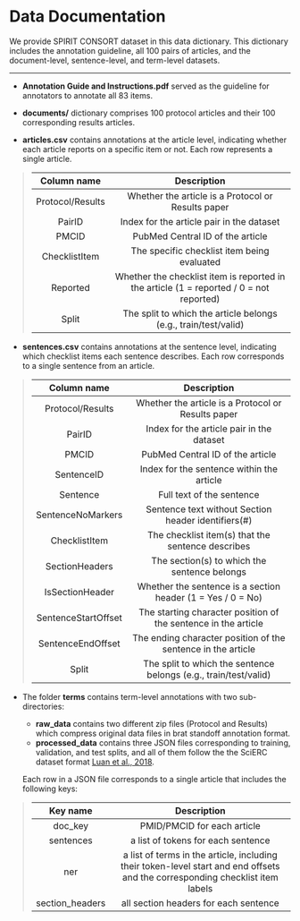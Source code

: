 # Data Documentation

We provide SPIRIT CONSORT dataset in this data dictionary. 
This dictionary includes the annotation guideline, all 100 pairs of articles, and the document-level, sentence-level, and term-level datasets.

---
- **Annotation Guide and Instructions.pdf** served as the guideline for annotators to annotate all 83 items.

- **documents/** dictionary comprises 100 protocol articles and their 100 corresponding results articles.

- **articles.csv** contains annotations at the article level, indicating whether each article reports on a specific item or not. Each row represents a single article.
  
> | Column name | Description | 
> | :---: | :---: |
> | Protocol/Results | Whether the article is a Protocol or Results paper |
> | PairID | Index for the article pair in the dataset |
> | PMCID | PubMed Central ID of the article |
> | ChecklistItem | The specific checklist item being evaluated |
> | Reported | Whether the checklist item is reported in the article (1 = reported / 0 = not reported) |
> | Split | The split to which the article belongs (e.g., train/test/valid) |

- **sentences.csv** contains annotations at the sentence level, indicating which checklist items each sentence describes. Each row corresponds to a single sentence from an article.

> | Column name | Description | 
> | :---: | :---: |
> | Protocol/Results | Whether the article is a Protocol or Results paper |
> | PairID | Index for the article pair in the dataset |
> | PMCID | PubMed Central ID of the article |
> | SentenceID | Index for the sentence within the article |
> | Sentence | Full text of the sentence |
> | SentenceNoMarkers| Sentence text without Section header identifiers(#) |
> | ChecklistItem | The checklist item(s) that the sentence describes |
> | SectionHeaders | The section(s) to which the sentence belongs |
> | IsSectionHeader | Whether the sentence is a section header (1 = Yes / 0 = No) |
> | SentenceStartOffset | The starting character position of the sentence in the article |
> | SentenceEndOffset | The ending character position of the sentence in the article |
> | Split | The split to which the sentence belongs (e.g., train/test/valid) |

- The folder **terms** contains term-level annotations with two sub-directories: 
    - **raw_data** contains two different zip files (Protocol and Results) which compress original data files in brat standoff annotation format.
    - **processed_data** contains three JSON files corresponding to training, validation, and test splits, and all of them follow the the SciERC dataset format [Luan et al., 2018](https://aclanthology.org/D18-1360/). 

    
    Each row in a JSON file corresponds to a single article that includes the following keys:

> | Key name | Description | 
> | :---: | :---: |
> | doc_key | PMID/PMCID for each article |
> | sentences | a list of tokens for each sentence |
> | ner | a list of terms in the article, including their token-level start and end offsets and the corresponding checklist item labels |
> | section_headers | all section headers for each sentence |

